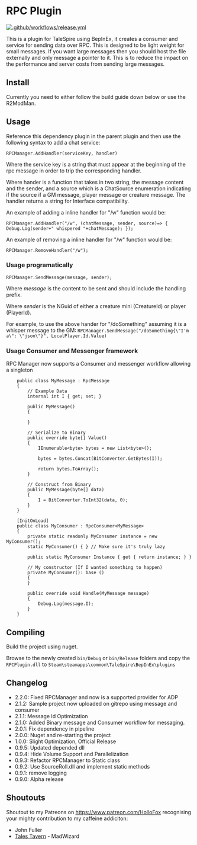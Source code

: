 # RPC Plugin
[![.github/workflows/release.yml](https://github.com/TaleSpire-Modding/RPCPlugin/actions/workflows/release.yml/badge.svg)](https://github.com/TaleSpire-Modding/RPCPlugin/actions/workflows/release.yml)

This is a plugin for TaleSpire using BepInEx, it creates a consumer and service for sending data over RPC. This is designed to be light weight for small messages. If you want large messages then you should host the file externally and only message a pointer to it. This is to reduce the impact on the performance and server costs from sending large messages.

## Install

Currently you need to either follow the build guide down below or use the R2ModMan.

## Usage

Reference this dependency plugin in the parent plugin and then use the following syntax to add a chat
service:

```RPCManager.AddHandler(serviceKey, handler)```

Where the service key is a string that must appear at the beginning of the rpc message in order to trip the corresponding handler.

Where hander is a function that takes in two string, the message content and the sender, and a source which is a ChatSource enumeration indicating if the source if a GM message, player message or creature message. The handler returns a string for Interface compatibility.

An example of adding a inline handler for "/w" function would be:

``RPCManager.AddHandler("/w", (chatMessage, sender, source)=> { Debug.Log(sender+" whispered "+chatMessage); });``

An example of removing a inline handler for "/w" function would be:

``RPCManager.RemoveHandler("/w");``

### Usage programatically

``RPCManager.SendMessage(message, sender);``

Where *message* is the content to be sent and should include the handling prefix.

Where *sender* is the NGuid of either a creature mini (CreatureId) or player (PlayerId).

For example, to use the above hander for "/doSomething" assuming it is a whisper message to the GM:
``RPCManager.SendMessage("/doSomething{\"I'm a\": \"json\"}", LocalPlayer.Id.Value)``


### Usage Consumer and Messenger framework
RPC Manager now supports a Consumer and messenger workflow allowing a singleton 
```CSharp
    public class MyMessage : RpcMessage
    {
        // Example Data
        internal int I { get; set; }

        public MyMessage()
        {

        }

        // Serialize to Binary
        public override byte[] Value()
        {
            IEnumerable<byte> bytes = new List<byte>();

            bytes = bytes.Concat(BitConverter.GetBytes(I));

            return bytes.ToArray();
        }

        // Construct from Binary
        public MyMessage(byte[] data)
        {
            I = BitConverter.ToInt32(data, 0);
        }
    }

    [InitOnLoad]
    public class MyConsumer : RpcConsumer<MyMessage>
    {
        private static readonly MyConsumer instance = new MyConsumer();
        static MyConsumer() { } // Make sure it's truly lazy

        public static MyConsumer Instance { get { return instance; } }

        // My constructor (If I wanted something to happen)
        private MyConsumer(): base ()
        {
        }

        public override void Handle(MyMessage message)
        {
            Debug.Log(message.I);
        }
    }
```

## Compiling

Build the project using nuget.

Browse to the newly created ```bin/Debug``` or ```bin/Release``` folders and copy the ```RPCPlugin.dll``` to ```Steam\steamapps\common\TaleSpire\BepInEx\plugins```

## Changelog
- 2.2.0: Fixed RPCManager and now is a supported provider for ADP
- 2.1.2: Sample project now uploaded on gitrepo using message and consumer
- 2.1.1: Message Id Optimization
- 2.1.0: Added Binary message and Consumer workflow for messaging.
- 2.0.1: Fix dependency in pipeline
- 2.0.0: Nuget and re-starting the project
- 1.0.0: Slight Optimization, Official Release
- 0.9.5: Updated depended dll
- 0.9.4: Hide Volume Support and Parallelization
- 0.9.3: Refactor RPCManager to Static class
- 0.9.2: Use SourceRoll.dll and implement static methods
- 0.9.1: remove logging
- 0.9.0: Alpha release

## Shoutouts
Shoutout to my Patreons on https://www.patreon.com/HolloFox recognising your
mighty contribution to my caffeine addiciton:
- John Fuller
- [Tales Tavern](https://talestavern.com/) - MadWizard
